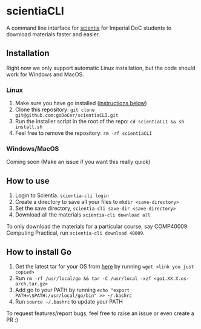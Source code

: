 # scientiaCLI

A command line interface for [scientia](https://scientia.doc.ic.ac.uk) for Imperial DoC students to download materials faster and easier.

## Installation

Right now we only support automatic Linux installation, but the code should work for Windows and MacOS.

### Linux

1. Make sure you have go installed ([instructions below](https://github.com/goDoCer/scientiaCLI/blob/main/README.md#how-to-install-go))
2. Clone this repository: `git clone git@github.com:goDoCer/scientiaCLI.git`
3. Run the installer script in the root of the repo: `cd scientiaCLI && sh install.sh`
4. Feel free to remove the repository: `rm -rf scientiaCLI`

### Windows/MacOS

Coming soon (Make an issue if you want this really quick)

## How to use

1. Login to Scientia. `scientia-cli login`
2. Create a directory to save all your files to `mkdir <save-directory>`
3. Set the save directory, `scientia-cli save-dir <save-directory>`
4. Download all the materials `scientia-cli download all`

To only download the materials for a particular course, say COMP40009 Computing Practical, run `scientia-cli download 40009`.

## How to install Go
1. Get the latest tar for your OS from [here](https://go.dev/dl/) by running `wget <link you just copied>`
2. Run `rm -rf /usr/local/go && tar -C /usr/local -xzf <go1.XX.X.os-arch.tar.gz>`
3. Add go to your PATH by running `echo "export PATH=\$PATH:/usr/local/go/bin" >> ~/.bashrc`
4. Run `source ~/.bashrc` to update your PATH

To request features/report bugs, feel free to raise an issue or even create a PR :)
